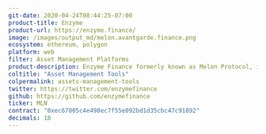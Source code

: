 ```yaml
---
git-date: 2020-04-24T08:44:25-07:00
product-title: Enzyme
product-url: https://enzyme.finance/
image: /images/output_md/melon.avantgarde.finance.png
ecosystem: ethereum, polygon
platform: web
filter: Asset Management Platforms
product-description: Enzyme Finance formerly known as Melon Protocol, is a user interface that allows interaction with on-chain funds.
coltitle: "Asset Management Tools"
colpermalink: assets-management-tools
twitter: https://twitter.com/enzymefinance
github: https://github.com/enzymefinance
ticker: MLN
contract: "0xec67005c4e498ec7f55e092bd1d35cbc47c91892"
decimals: 18
---
```


